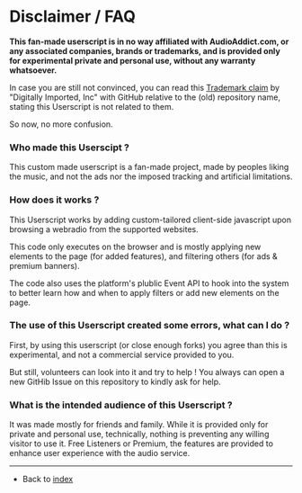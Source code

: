 # Disclaimer / FAQ

**This fan-made userscript is in no way affiliated with AudioAddict.com, or any associated companies, brands or trademarks, and is provided only for experimental private and personal use, without any warranty whatsoever.**

In case you are still not convinced, you can read this [Trademark claim](./DigitallyImportedTrademarkClaim.md) by "Digitally Imported, Inc" with GitHub relative to the (old) repository name, stating this Userscript is not related to them.

So now, no more confusion.

### Who made this Userscipt ?

This custom made userscript is a fan-made project, made by peoples liking the music, and not the ads nor the imposed tracking and artificial limitations.

### How does it works ?

This Userscript works by adding custom-tailored client-side javascript upon browsing a webradio from the supported websites.

This code only executes on the browser and is mostly applying new elements to the page (for added features), and filtering others (for ads & premium banners).

The code also uses the platform's plublic Event API to hook into the system to better learn how and when to apply filters or add new elements on the page. 

### The use of this Userscript created some errors, what can I do ?

First, by using this userscript (or close enough forks) you agree than this is experimental, and not a commercial service provided to you.

But still, volunteers can look into it and try to help ! You always can open a new GitHib Issue on this repository to kindly ask for help. 

### What is the intended audience of this Userscript ?

It was made mostly for friends and family.
While it is provided only for private and personal use, technically, nothing is preventing any willing visitor to use it.
Free Listeners or Premium, the features are provided to enhance user experience with the audio service.

- - -
* Back to [index](../README.md)

